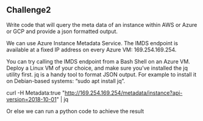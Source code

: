 
## Challenge2 

Write code that will query the meta data of an instance within AWS or Azure or GCP and provide a json formatted output. 

We can use Azure Instance Metadata Service. The IMDS endpoint is available at a fixed IP address on every Azure VM: 169.254.169.254.

You can try calling the IMDS endpoint from a Bash Shell on an Azure VM. Deploy a Linux VM of your choice, and make sure you’ve installed the jq utility first. jq is a handy tool to format JSON output. For example to install it on Debian-based systems: “sudo apt install jq”.

curl -H Metadata:true "http://169.254.169.254/metadata/instance?api-version=2018-10-01" | jq

Or else we can run a python code to achieve the result

 



 
